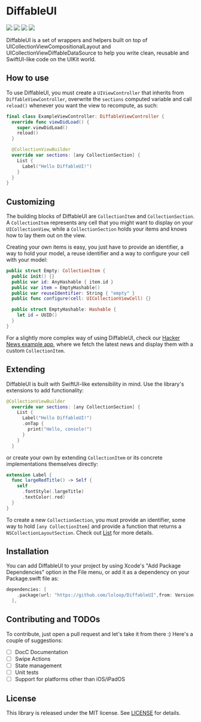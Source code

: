 # DiffableUI

![](https://github.com/loloop/DiffableUI/actions/workflows/build.yml/badge.svg) ![](https://img.shields.io/badge/maintained-Yes-green) ![](https://img.shields.io/badge/swift-5.9-green) ![](https://img.shields.io/badge/iOS-14.0-red)

DiffableUI is a set of wrappers and helpers built on top of UICollectionViewCompositionalLayout and UICollectionViewDiffableDataSource to help you write clean, reusable and SwiftUI-like code on the UIKit world.

## How to use

To use DiffableUI, you must create a `UIViewController` that inherits from `DiffableViewController`, overwrite the `sections` computed variable and call `reload()` whenever you want the view to recompute, as such: 

```swift
final class ExampleViewController: DiffableViewController {
  override func viewDidLoad() {
    super.viewDidLoad()
    reload()
  }

  @CollectionViewBuilder
  override var sections: [any CollectionSection] {
    List {
      Label("Hello DiffableUI!")
    }
  }
}
```

## Customizing

The building blocks of DiffableUI are `CollectionItem` and `CollectionSection`. A `CollectionItem` represents any cell that you might want to display on your `UICollectionView`, while a `CollectionSection` holds your items and knows how to lay them out on the view.

Creating your own items is easy, you just have to provide an identifier, a way to hold your model, a reuse identifier and a way to configure your cell with your model:

```swift
public struct Empty: CollectionItem {
  public init() {}
  public var id: AnyHashable { item.id }
  public var item = EmptyHashable()
  public var reuseIdentifier: String { "empty" }
  public func configure(cell: UICollectionViewCell) {}

  public struct EmptyHashable: Hashable {
    let id = UUID()
  }
}
```

For a slightly more complex way of using DiffableUI, check our [Hacker News example app](/Examples/HackerNews/), where we fetch the latest news and display them with a custom `CollectionItem`.

## Extending

DiffableUI is built with SwiftUI-like extensibility in mind. Use the library's extensions to add functionality:

```swift
@CollectionViewBuilder
  override var sections: [any CollectionSection] {
    List {
      Label("Hello DiffableUI!")
      .onTap {
        print("Hello, console!")
      }
    }
  }
```

or create your own by extending `CollectionItem` or its concrete implementations themselves directly:

```swift
extension Label {
  func largeRedTitle() -> Self {
    self
      .fontStyle(.largeTitle)
      .textColor(.red)
  }
}
```

To create a new `CollectionSection`, you must provide an identifier, some way to hold `[any CollectionItem]` and provide a function that returns a `NSCollectionLayoutSection`. Check out [List](/Sources/DiffableUI/UI/Sections/List.swift) for more details.

## Installation

You can add DiffableUI to your project by using Xcode's "Add Package Dependencies" option in the File menu, or add it as a dependency on your Package.swift file as:

```swift
dependencies: [
    .package(url: "https://github.com/loloop/DiffableUI",from: Version(0, 0, 1)),
  ],
```

## Contributing and TODOs

To contribute, just open a pull request and let's take it from there :) Here's a couple of suggestions:

- [ ] DocC Documentation
- [ ] Swipe Actions
- [ ] State management
- [ ] Unit tests
- [ ] Support for platforms other than iOS/iPadOS

## License

This library is released under the MIT license. See [LICENSE](LICENSE) for details.
